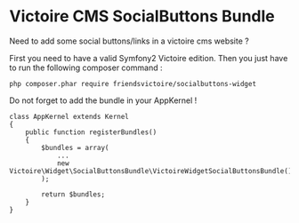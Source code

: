Victoire CMS SocialButtons Bundle
============

Need to add some social buttons/links in a victoire cms website ?

First you need to have a valid Symfony2 Victoire edition.
Then you just have to run the following composer command :

    php composer.phar require friendsvictoire/socialbuttons-widget

Do not forget to add the bundle in your AppKernel !

    class AppKernel extends Kernel
    {
        public function registerBundles()
        {
            $bundles = array(
                ...
                new Victoire\Widget\SocialButtonsBundle\VictoireWidgetSocialButtonsBundle(),
            );

            return $bundles;
        }
    }
